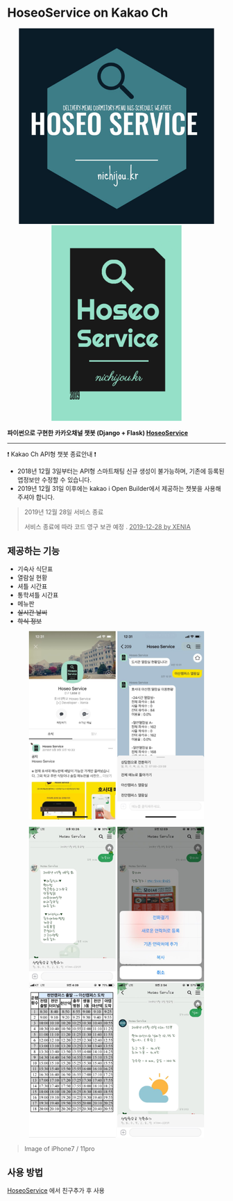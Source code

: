 # HoseoService on Kakao Ch

<p align=center float="left">
  <img width="450" height="auto" src="https://github.com/Xenia101/HoseoService-on-Kakao-ch/blob/master/20180511.jpg?raw=true">
  <img width="300" height="auto" src="https://github.com/Xenia101/HoseoService-on-Kakao-ch/blob/master/20190326.png?raw=true">
</p>

<strong>파이썬으로 구현한 카카오채널 챗봇 (Django + Flask) [HoseoService](http://pf.kakao.com/_xmxedxaC)</strong>

---

:exclamation: Kakao Ch API형 챗봇 종료안내 :exclamation:
 - 2018년 12월 3일부터는 API형 스마트채팅 신규 생성이 불가능하며, 기존에 등록된 앱정보만 수정할 수 있습니다.
 - 2019년 12월 31일 이후에는 kakao i Open Builder에서 제공하는 챗봇을 사용해 주셔야 합니다.

> 2019년 12월 28일 서비스 종료
>
> 서비스 종료에 따라 코드 영구 보관 예정 . <u>2019-12-28 by XENIA</u>


## 제공하는 기능

- 기숙사 식단표
- 열람실 현황
- 셔틀 시간표
- 통학셔틀 시간표
- 메뉴판
- ~~실시간 날씨~~
- ~~학식 정보~~

<p align=center float="left">
  <img width="200" height="auto" src="https://github.com/Xenia101/HoseoService-on-Kakao-ch/blob/master/img/1.jpg?raw=true">
  <img width="200" height="auto" src="https://github.com/Xenia101/HoseoService-on-Kakao-ch/blob/master/img/2.jpg?raw=true">
</p>

<p align=center float="left">
  <img width="200" height="auto" src="https://github.com/Xenia101/HoseoService-on-Kakao-ch/blob/master/img/3.jpg?raw=true">
  <img width="200" height="auto" src="https://github.com/Xenia101/HoseoService-on-Kakao-ch/blob/master/img/4.jpg?raw=true">
  <img width="200" height="auto" src="https://github.com/Xenia101/HoseoService-on-Kakao-ch/blob/master/img/5.jpg?raw=true">
  <img width="200" height="auto" src="https://github.com/Xenia101/HoseoService-on-Kakao-ch/blob/master/img/6.jpg?raw=true">
</p>

> Image of iPhone7 / 11pro

## 사용 방법

[HoseoService](http://pf.kakao.com/_xmxedxaC) 에서 친구추가 후 사용

